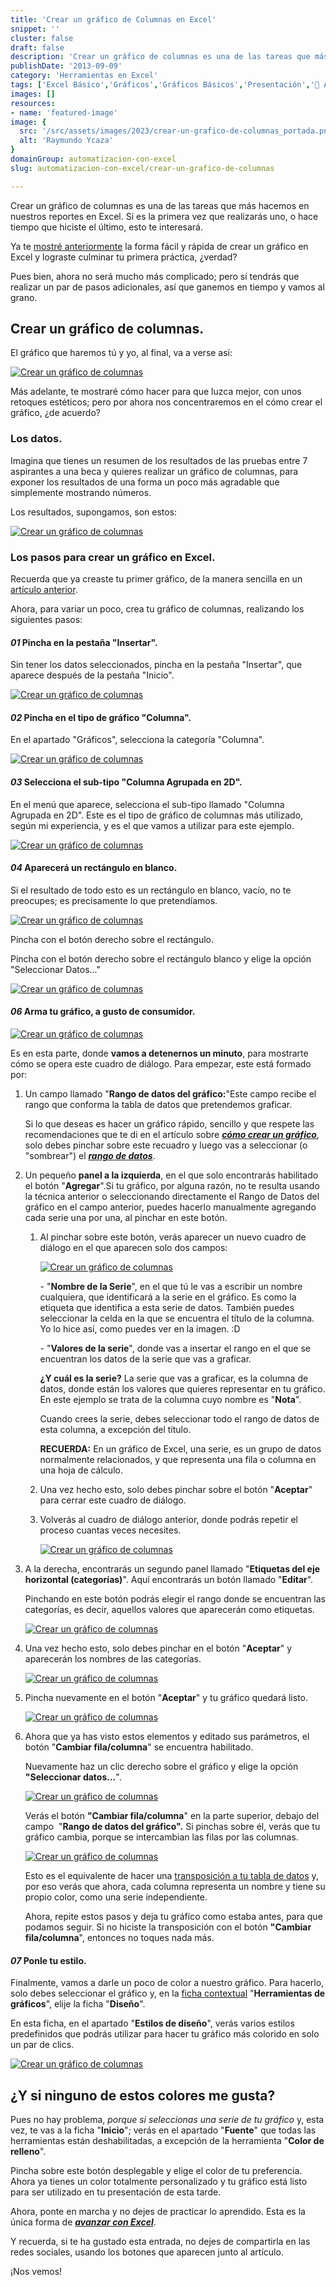 ```yaml
---
title: 'Crear un gráfico de Columnas en Excel'
snippet: ''
cluster: false
draft: false 
description: 'Crear un gráfico de columnas es una de las tareas que más hacemos en nuestros reportes en Excel. Si estás fuera de práctica, no te puedes perder esto.'
publishDate: '2013-09-09'
category: 'Herramientas en Excel'
tags: ['Excel Básico','Gráficos','Gráficos Básicos','Presentación','🤖 Automatización con Excel']
images: []
resources: 
- name: 'featured-image'
image: {
  src: '/src/assets/images/2023/crear-un-grafico-de-columnas_portada.png',
  alt: 'Raymundo Ycaza'
}
domainGroup: automatizacion-con-excel
slug: automatizacion-con-excel/crear-un-grafico-de-columnas

---
```


Crear un gráfico de columnas es una de las tareas que más hacemos en nuestros reportes en Excel. Si es la primera vez que realizarás uno, o hace tiempo que hiciste el último, esto te interesará.

Ya te [mostré anteriormente](http://raymundoycaza.com/como-crear-un-grafico-en-excel/ "Cómo crear un Gráfico en Excel") la forma fácil y rápida de crear un gráfico en Excel y lograste culminar tu primera práctica, ¿verdad?

Pues bien, ahora no será mucho más complicado; pero sí tendrás que realizar un par de pasos adicionales, así que ganemos en tiempo y vamos al grano.

## Crear un gráfico de columnas.

El gráfico que haremos tú y yo, al final, va a verse así:

[![Crear un gráfico de columnas](images/20130908-crear-un-grafico-de-columna-000097.png)](http://raymundoycaza.com/wp-content/uploads/20130908-crear-un-grafico-de-columna-000097.png)

Más adelante, te mostraré cómo hacer para que luzca mejor, con unos retoques estéticos; pero por ahora nos concentraremos en el cómo crear el gráfico, ¿de acuerdo?

### Los datos.

Imagina que tienes un resumen de los resultados de las pruebas entre 7 aspirantes a una beca y quieres realizar un gráfico de columnas, para exponer los resultados de una forma un poco más agradable que simplemente mostrando números.

Los resultados, supongamos, son estos:

[![Crear un gráfico de columnas](images/20130908-crear-un-grafico-de-columnas-000098.png)](http://raymundoycaza.com/wp-content/uploads/20130908-crear-un-grafico-de-columnas-000098.png)

### Los pasos para crear un gráfico en Excel.

Recuerda que ya creaste tu primer gráfico, de la manera sencilla en un [artículo anterior](http://raymundoycaza.com/como-crear-un-grafico-en-excel/ "Cómo crear un Gráfico en Excel").

Ahora, para variar un poco, crea tu gráfico de columnas, realizando los siguientes pasos:

#### _01_ Pincha en la pestaña "Insertar".

Sin tener los datos seleccionados, pincha en la pestaña "Insertar", que aparece después de la pestaña "Inicio".

[![Crear un gráfico de columnas](images/20130908-crear-un-grafico-de-columnas-000099.png)](http://raymundoycaza.com/wp-content/uploads/20130908-crear-un-grafico-de-columnas-000099.png)

#### _02_ Pincha en el tipo de gráfico "Columna".

En el apartado "Gráficos", selecciona la categoría "Columna".

[![Crear un gráfico de columnas](images/20130908-crear-un-grafico-de-columnas-000100.png)](http://raymundoycaza.com/wp-content/uploads/20130908-crear-un-grafico-de-columnas-000100.png)

#### _03_ Selecciona el sub-tipo "Columna Agrupada en 2D".

En el menú que aparece, selecciona el sub-tipo llamado "Columna Agrupada en 2D". Este es el tipo de gráfico de columnas más utilizado, según mi experiencia, y es el que vamos a utilizar para este ejemplo.

[![Crear un gráfico de columnas](images/20130908-crear-un-grafico-de-columnas-000101.png)](http://raymundoycaza.com/wp-content/uploads/20130908-crear-un-grafico-de-columnas-000101.png)

#### _04_ Aparecerá un rectángulo en blanco.

Si el resultado de todo esto es un rectángulo en blanco, vacío, no te preocupes; es precisamente lo que pretendíamos.

[![Crear un gráfico de columnas](images/20130908-crear-un-grafico-de-columnas-000102.png)](http://raymundoycaza.com/wp-content/uploads/20130908-crear-un-grafico-de-columnas-000102.png)

Pincha con el botón derecho sobre el rectángulo.

Pincha con el botón derecho sobre el rectángulo blanco y elige la opción "Seleccionar Datos..."

[![Crear un gráfico de columnas](images/20130908-crear-un-grafico-de-columnas-000103.png)](http://raymundoycaza.com/wp-content/uploads/20130908-crear-un-grafico-de-columnas-000103.png)

#### _06_ Arma tu gráfico, a gusto de consumidor.

[![Crear un gráfico de columnas](images/20130908-crear-un-grafico-de-columnas-000104.png)](http://raymundoycaza.com/wp-content/uploads/20130908-crear-un-grafico-de-columnas-000104.png)

Es en esta parte, donde **vamos a detenernos un minuto**, para mostrarte cómo se opera este cuadro de diálogo. Para empezar, este está formado por:

1. Un campo llamado "**Rango de datos del gráfico:**"Este campo recibe el rango que conforma la tabla de datos que pretendemos graficar.
    
    Si lo que deseas es hacer un gráfico rápido, sencillo y que respete las recomendaciones que te di en el artículo sobre _**[cómo crear un gráfico](http://raymundoycaza.com/como-crear-un-grafico-en-excel/ "Cómo crear un Gráfico en Excel")**_, solo debes pinchar sobre este recuadro y luego vas a seleccionar (o "sombrear") el _**[rango de datos](http://raymundoycaza.com/que-es-un-rango-en-excel/ "Entonces, ¿qué es un rango en Excel?")**_.
    
2. Un pequeño **panel a la izquierda**, en el que solo encontrarás habilitado el botón "**Agregar**".Si tu gráfico, por alguna razón, no te resulta usando la técnica anterior o seleccionando directamente el Rango de Datos del gráfico en el campo anterior, puedes hacerlo manualmente agregando cada serie una por una, al pinchar en este botón.
    
    1. Al pinchar sobre este botón, verás aparecer un nuevo cuadro de diálogo en el que aparecen solo dos campos:
        
        [![Crear un gráfico de columnas](images/20130908-crear-un-grafico-de-columnas-000105.png)](http://raymundoycaza.com/wp-content/uploads/20130908-crear-un-grafico-de-columnas-000105.png)
        
        \- "**Nombre de la Serie**", en el que tú le vas a escribir un nombre cualquiera, que identificará a la serie en el gráfico. Es como la etiqueta que identifica a esta serie de datos. También puedes seleccionar la celda en la que se encuentra el título de la columna. Yo lo hice así, como puedes ver en la imagen. :D
        
        \- "**Valores de la serie**", donde vas a insertar el rango en el que se encuentran los datos de la serie que vas a graficar.
        
        **¿Y cuál es la serie?** La serie que vas a graficar, es la columna de datos, donde están los valores que quieres representar en tu gráfico. En este ejemplo se trata de la columna cuyo nombre es "**Nota**".
        
        Cuando crees la serie, debes seleccionar todo el rango de datos de esta columna, a excepción del título.
        
        **RECUERDA:** En un gráfico de Excel, una serie, es un grupo de datos normalmente relacionados, y que representa una fila o columna en una hoja de cálculo.
        
    2. Una vez hecho esto, solo debes pinchar sobre el botón "**Aceptar**" para cerrar este cuadro de diálogo.
        
    3. Volverás al cuadro de diálogo anterior, donde podrás repetir el proceso cuantas veces necesites.
        
        [![Crear un gráfico de columnas](images/20130908-crear-un-grafico-de-columnas-000106.png)](http://raymundoycaza.com/wp-content/uploads/20130908-crear-un-grafico-de-columnas-000106.png)
3. A la derecha, encontrarás un segundo panel llamado "**Etiquetas del eje horizontal (categorías)**". Aquí encontrarás un botón llamado "**Editar**".
    
    Pinchando en este botón podrás elegir el rango donde se encuentran las categorías, es decir, aquellos valores que aparecerán como etiquetas.
    
    [![Crear un gráfico de columnas](images/20130908-crear-un-grafico-de-columnas-000107.png)](http://raymundoycaza.com/wp-content/uploads/20130908-crear-un-grafico-de-columnas-000107.png)
4. Una vez hecho esto, solo debes pinchar en el botón "**Aceptar**" y aparecerán los nombres de las categorías.
    
    [![Crear un gráfico de columnas](images/20130908-crear-un-grafico-de-columnas-000108.png)](http://raymundoycaza.com/wp-content/uploads/20130908-crear-un-grafico-de-columnas-000108.png)
5. Pincha nuevamente en el botón "**Aceptar**" y tu gráfico quedará listo.
    
    [![Crear un gráfico de columnas](images/20130908-crear-un-grafico-de-columnas-000109.png)](http://raymundoycaza.com/wp-content/uploads/20130908-crear-un-grafico-de-columnas-000109.png)
6. Ahora que ya has visto estos elementos y editado sus parámetros, el botón "**Cambiar fila/columna**" se encuentra habilitado.
    
    Nuevamente haz un clic derecho sobre el gráfico y elige la opción **"Seleccionar datos...**".
    
    [![Crear un gráfico de columnas](images/20130908-crear-un-grafico-de-columnas-000110.png)](http://raymundoycaza.com/wp-content/uploads/20130908-crear-un-grafico-de-columnas-000110.png)
    
    Verás el botón **"Cambiar fila/columna**" en la parte superior, debajo del campo  "**Rango de datos del gráfico".** Si pinchas sobre él, verás que tu gráfico cambia, porque se intercambian las filas por las columnas.
    
    [![Crear un gráfico de columnas](images/20130908-crear-un-grafico-de-columnas-000111.png)](http://raymundoycaza.com/wp-content/uploads/20130908-crear-un-grafico-de-columnas-000111.png)
    
    Esto es el equivalente de hacer una [transposición a tu tabla de datos](http://raymundoycaza.com/como-transponer-en-excel/ "Cómo transponer en Excel (de vertical a horizontal)") y, por eso verás que ahora, cada columna representa un nombre y tiene su propio color, como una serie independiente.
    
    Ahora, repite estos pasos y deja tu gráfico como estaba antes, para que podamos seguir. Si no hiciste la transposición con el botón **"Cambiar fila/columna**", entonces no toques nada más.
    

#### _07_ Ponle tu estilo.

Finalmente, vamos a darle un poco de color a nuestro gráfico. Para hacerlo, solo debes seleccionar el gráfico y, en la [ficha contextual](http://raymundoycaza.com/que-son-las-fichas-contextuales-en-excel/ "¿Qué son las Fichas Contextuales en Excel?") "**Herramientas de gráficos**", elije la ficha "**Diseño**".

En esta ficha, en el apartado "**Estilos de diseño**", verás varios estilos predefinidos que podrás utilizar para hacer tu gráfico más colorido en solo un par de clics.

[![Crear un gráfico de columnas](images/20130908-crear-un-grafico-de-columnas-000112.png)](http://raymundoycaza.com/wp-content/uploads/20130908-crear-un-grafico-de-columnas-000112.png)

## ¿Y si ninguno de estos colores me gusta?

Pues no hay problema, _porque si seleccionas una serie de tu gráfico_ y, esta vez, te vas a la ficha "**Inicio**"; verás en el apartado "**Fuente**" que todas las herramientas están deshabilitadas, a excepción de la herramienta "**Color de relleno**".

Pincha sobre este botón desplegable y elige el color de tu preferencia. Ahora ya tienes un color totalmente personalizado y tu gráfico está listo para ser utilizado en tu presentación de esta tarde.

Ahora, ponte en marcha y no dejes de practicar lo aprendido. Esta es la única forma de _[**avanzar con Excel**](http://raymundoycaza.com/cursos-gratuitos-de-excel/ "Curso de Excel")_.

Y recuerda, si te ha gustado esta entrada, no dejes de compartirla en las redes sociales, usando los botones que aparecen junto al artículo.

¡Nos vemos!
